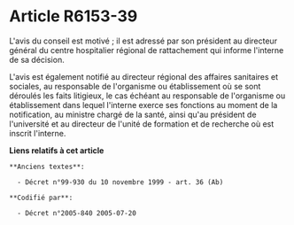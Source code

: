 # Article R6153-39

L'avis du conseil est motivé ; il est adressé par son président au directeur général du centre hospitalier régional de
rattachement qui informe l'interne de sa décision.

L'avis est également notifié au directeur régional des affaires sanitaires et sociales, au responsable de l'organisme ou
établissement où se sont déroulés les faits litigieux, le cas échéant au responsable de l'organisme ou établissement dans
lequel l'interne exerce ses fonctions au moment de la notification, au ministre chargé de la santé, ainsi qu'au président de
l'université et au directeur de l'unité de formation et de recherche où est inscrit l'interne.

**Liens relatifs à cet article**

	**Anciens textes**:

	  - Décret n°99-930 du 10 novembre 1999 - art. 36 (Ab)

	**Codifié par**:

	  - Décret n°2005-840 2005-07-20
